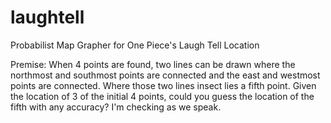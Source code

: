 # laughtell
Probabilist Map Grapher for One Piece's Laugh Tell Location


Premise: When 4 points are found, two lines can be drawn where the northmost and southmost points are connected and the east and westmost points are connected. Where those two lines insect lies a fifth point. Given the location of 3 of the initial 4 points, could you guess the location of the fifth with any accuracy? I'm checking as we speak.
